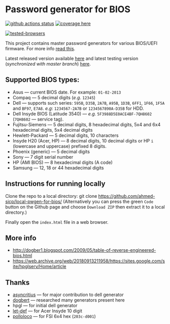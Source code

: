   Password generator for BIOS
================================
[![github actions status][build-status]][tests]
[![coverage here][coverage-status]][coverage]

[![tested-browsers][sauce-matrix]][sauce-link]

This project contains master password generators for various BIOS/UEFI firmware.
For more info [read this][dogbert-post].

Latest released version available [here][bios-pw] and latest testing version (*synchronized with master branch*) [here][beta-bios-pw].

## Supported BIOS types:

* Asus &mdash; current BIOS date. For example: ``01-02-2013``
* Compaq &mdash; 5 decimal digits (*e.g*. ``12345``)
* Dell	&mdash; supports such series: ``595B``, ``D35B``, ``2A7B``, ``A95B``, ``1D3B``, ``6FF1``, ``1F66``, ``1F5A`` and ``BF97``, ``E7A8``. *e.g*: ``1234567-2A7B`` or ``1234567890A-D35B`` for HDD.
* Dell Insyde BIOS (Latitude 3540) &mdash; *e.g.* ``5F3988D5E0ACE4BF-7QH8602`` (``7QH8602`` &mdash; service tag).
* Fujitsu-Siemens &mdash; 5 decimal digits, 8 hexadecimal digits, 5x4 and 6x4 hexadecimal digits, 5x4 decimal digits
* Hewlett-Packard &mdash; 5 decimal digits, 10 characters
* Insyde H20 (Acer, HP) &mdash; 8 decimal digits, 10 decimal digits or HP `i ` (lowercase and uppercase) prefixed 8 digits.
* Phoenix (generic) &mdash; 5 decimal digits
* Sony &mdash; 7 digit serial number
* HP (AMI BIOS) &mdash; 8 hexadecimal digits (A code)
* Samsung &mdash; 12, 18 or 44 hexadecimal digits

## Instructions for running locally

Clone the repo to a local directory:
git clone https://github.com/ahmed-sicp/local-pwgen-for-bios/
(Alternatively you can press the green `Code` button on the Github page and choose `Download ZIP` then extract it to a local directory.)

Finally open the `index.html` file in a web browser.

## More info

* http://dogber1.blogspot.com/2009/05/table-of-reverse-engineered-bios.html
* https://web.archive.org/web/20180913211958/https://sites.google.com/site/hpglserv/Home/article

## Thanks

* [asyncritius](https://github.com/A-syncritus) &mdash; for major contribution to dell generator
* [dogbert](https://github.com/dogbert) &mdash; researched many generators present here
* hpgl &mdash; for initial dell generator
* [let-def](https://github.com/let-def) &mdash; for Acer Insyde 10 digit
* [polloloco](https://github.com/polloloco) &mdash; for FSI 6x4 hex (`203c-d001`)

[build-status]: https://github.com/bacher09/pwgen-for-bios/actions/workflows/build-test.yml/badge.svg
[tests]: https://github.com/bacher09/pwgen-for-bios/actions/workflows/build-test.yml
[coverage-status]: https://coveralls.io/repos/github/bacher09/pwgen-for-bios/badge.svg?branch=master
[coverage]: https://coveralls.io/github/bacher09/pwgen-for-bios?branch=master
[sauce-matrix]: https://saucelabs.com/browser-matrix/bacher09.svg
[sauce-link]: https://saucelabs.com/u/bacher09
[dogbert-post]: http://dogber1.blogspot.com/2009/05/table-of-reverse-engineered-bios.html
[bios-pw]: https://bios-pw.org/
[beta-bios-pw]: https://beta.bios-pw.org/
